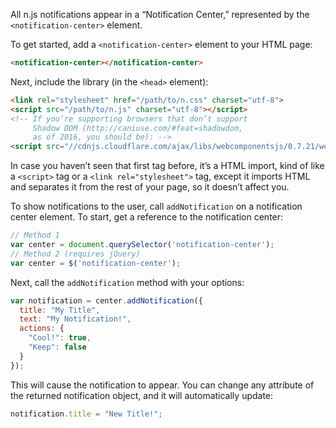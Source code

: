 All n.js notifications appear in a “Notification Center,”
represented by the `<notification-center>` element.

To get started, add a `<notification-center>` element to your HTML page:
```HTML
<notification-center></notification-center>
```

Next, include the library (in the `<head>` element):

```HTML
<link rel="stylesheet" href="/path/to/n.css" charset="utf-8">
<script src="/path/to/n.js" charset="utf-8"></script>
<!-- If you’re supporting browsers that don’t support
     Shadow DOM (http://caniuse.com/#feat=shadowdom,
     as of 2016, you should be): -->
<script src="//cdnjs.cloudflare.com/ajax/libs/webcomponentsjs/0.7.21/webcomponents.min.js" charset="utf-8"></script>
```
In case you haven’t seen that first tag before, it’s a HTML import, kind of like a `<script>` tag or a `<link rel="stylesheet">` tag, except it imports HTML and separates it from the rest of your page, so it doesn’t affect you.

To show notifications to the user,
call `addNotification` on a notification center element.
To start, get a reference to the notification center:
```JavaScript
// Method 1
var center = document.querySelector('notification-center');
// Method 2 (requires jQuery)
var center = $('notification-center');
```
Next, call the `addNotification` method with your options:
```JavaScript
var notification = center.addNotification({
  title: "My Title",
  text: "My Notification!",
  actions: {
    "Cool!": true,
    "Keep": false
  }
});
```
This will cause the notification to appear. You can change any attribute
of the returned notification object, and it will automatically update:
```JavaScript
notification.title = "New Title!";
```
